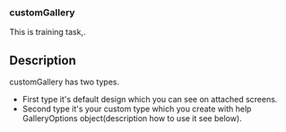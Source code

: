 ### customGallery
This is training task,.<br>

## Description
 customGallery has two types.
 * First type it's default design which you can see on attached screens.
 * Second type it's your custom type which you create with help GalleryOptions object(description how to use it see below).

